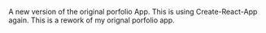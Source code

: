 
A new version of the original porfolio App.
This is using Create-React-App again.
This is a rework of my orignal porfolio app.
